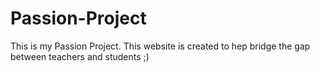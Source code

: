 # Passion-Project
This is my Passion Project. This website is created to hep bridge the gap between teachers and students ;)

